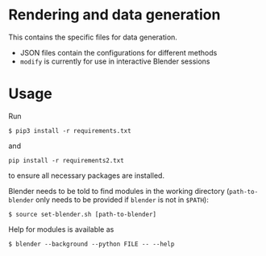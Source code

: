# Rendering and data generation

This contains the specific files for data generation.

- JSON files contain the configurations for different methods
- `modify` is currently for use in interactive Blender sessions

# Usage

Run

```
$ pip3 install -r requirements.txt
```

and

```
pip install -r requirements2.txt
```

to ensure all necessary packages are installed.

Blender needs to be told to find modules in the working directory
(`path-to-blender` only needs to be provided if `blender` is not in
`$PATH`):

```
$ source set-blender.sh [path-to-blender]
```

Help for modules is available as

```
$ blender --background --python FILE -- --help
```
